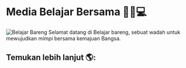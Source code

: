 # Media Belajar Bersama  👋🤼💻

<img src="https://res.cloudinary.com/dhq7lmwdj/image/upload/v1620703845/Github/Header_qynwar.jpg" alt="Belajar Bareng">
Selamat datang di Belajar bareng, sebuat wadah untuk mewujudkan mimpi bersama kemajuan Bangsa.


## Temukan lebih lanjut 🌎: 
